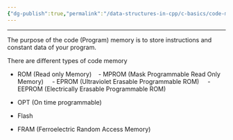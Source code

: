 ```yaml
---
{"dg-publish":true,"permalink":"/data-structures-in-cpp/c-basics/code-memory/"}
---
```


---
The purpose of the code (Program) memory is to store instructions and constant data of your program.

There are different types of code memory
- ROM (Read only Memory)
   - MPROM (Mask Programmable Read Only Memory)
    - EPROM (Ultraviolet Erasable Programmable ROM)
    - EEPROM (Electrically Erasable Programmable ROM)

- OPT (On time programmable)
- Flash
- FRAM (Ferroelectric Random Access Memory)